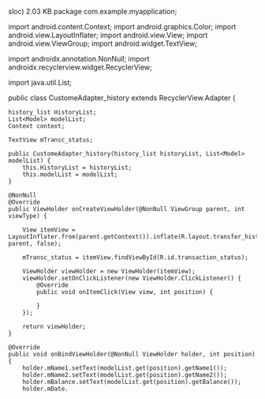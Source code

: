  sloc)  2.03 KB
package com.example.myapplication;

import android.content.Context;
import android.graphics.Color;
import android.view.LayoutInflater;
import android.view.View;
import android.view.ViewGroup;
import android.widget.TextView;

import androidx.annotation.NonNull;
import androidx.recyclerview.widget.RecyclerView;

import java.util.List;

public class CustomeAdapter_history extends RecyclerView.Adapter<ViewHolder> {

    history_list HistoryList;
    List<Model> modelList;
    Context context;

    TextView mTransc_status;

    public CustomeAdapter_history(history_list historyList, List<Model> modelList) {
        this.HistoryList = historyList;
        this.modelList = modelList;
    }

    @NonNull
    @Override
    public ViewHolder onCreateViewHolder(@NonNull ViewGroup parent, int viewType) {

        View itemView = LayoutInflater.from(parent.getContext()).inflate(R.layout.transfer_history_list, parent, false);

        mTransc_status = itemView.findViewById(R.id.transaction_status);

        ViewHolder viewHolder = new ViewHolder(itemView);
        viewHolder.setOnClickListener(new ViewHolder.ClickListener() {
            @Override
            public void onItemClick(View view, int position) {

            }
        });

        return viewHolder;
    }

    @Override
    public void onBindViewHolder(@NonNull ViewHolder holder, int position) {
        holder.mName1.setText(modelList.get(position).getName1());
        holder.mName2.setText(modelList.get(position).getName2());
        holder.mBalance.setText(modelList.get(position).getBalance());
        holder.mDate.
